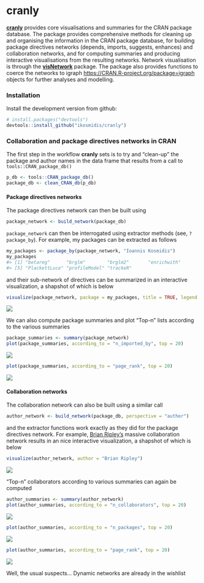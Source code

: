 <!-- README.md is generated from README.Rmd. Please edit that file -->
cranly
======

[**cranly**](https://github.com/ikosmidis/cranly) provides core
visualisations and summaries for the CRAN package database. The package
provides comprehensive methods for cleaning up and organising the
information in the CRAN package database, for building package
directives networks (depends, imports, suggests, enhances) and
collaboration networks, and for computing summaries and producing
interactive visualisations from the resulting networks. Network
visualisation is through the
[**visNetwork**](https://CRAN.R-project.org/package=visNetwork) package.
The package also provides functions to coerce the networks to igraph
<https://CRAN.R-project.org/package=igraph> objects for further analyses
and modelling.

### Installation

Install the development version from github:

``` r
# install.packages("devtools")
devtools::install_github("ikosmidis/cranly")
```

### Collaboration and package directives networks in CRAN

The first step in the workflow **cranly** sets is to try and “clean-up”
the package and author names in the data frame that results from a call
to `tools::CRAN_package_db()`

``` r
p_db <- tools::CRAN_package_db()
package_db <- clean_CRAN_db(p_db)
```

#### Package directives networks

The package directives network can then be built using

``` r
package_network <- build_network(package_db)
```

`package_network` can then be interrogated using extractor methods (see,
`?package_by`). For example, my packages can be extracted as follows

``` r
my_packages <- package_by(package_network, "Ioannis Kosmidis")
my_packages
#> [1] "betareg"      "brglm"        "brglm2"       "enrichwith"  
#> [5] "PlackettLuce" "profileModel" "trackeR"
```

and their sub-network of directives can be summarized in an interactive
visualization, a shapshot of which is below

``` r
visualize(package_network, package = my_packages, title = TRUE, legend = TRUE)
```

![](README_files/README-unnamed-chunk-5-1.png)

We can also compute package summaries and plot “Top-n” lists according
to the various summaries

``` r
package_summaries <- summary(package_network)
plot(package_summaries, according_to = "n_imported_by", top = 20)
```

![](README_files/README-unnamed-chunk-6-1.png)

``` r
plot(package_summaries, according_to = "page_rank", top = 20)
```

![](README_files/README-unnamed-chunk-6-2.png)

#### Collaboration networks

The collaboration network can also be built using a similar call

``` r
author_network <- build_network(package_db, perspective = "author")
```

and the extractor functions work exactly as they did for the package
directives network. For example, [Brian
Ripley’s](https://en.wikipedia.org/wiki/Brian_D._Ripley) massive
collaboration network results in an nice interactive visualization, a
shapshot of which is below

``` r
visualize(author_network, author = "Brian Ripley")
```

![](README_files/README-unnamed-chunk-8-1.png)

“Top-n” collaborators according to various summaries can again be
computed

``` r
author_summaries <- summary(author_network)
plot(author_summaries, according_to = "n_collaborators", top = 20)
```

![](README_files/README-unnamed-chunk-9-1.png)

``` r
plot(author_summaries, according_to = "n_packages", top = 20)
```

![](README_files/README-unnamed-chunk-9-2.png)

``` r
plot(author_summaries, according_to = "page_rank", top = 20)
```

![](README_files/README-unnamed-chunk-9-3.png)

Well, the usual suspects… Dynamic networks are already in the wishlist
